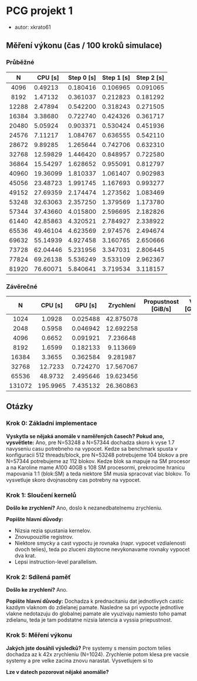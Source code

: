 # PCG projekt 1
- autor: xkrato61

## Měření výkonu (čas / 100 kroků simulace)

### Průběžné
|   N   | CPU [s]   | Step 0 [s] | Step 1 [s] | Step 2 [s] |
|:-----:|-----------|------------|------------|------------|
|  4096 |   0.49213 |  0.180416  |  0.106965  |  0.091065  |
|  8192 |   1.47132 |  0.361037  |  0.212823  |  0.181292  |
| 12288 |   2.47894 |  0.542200  |  0.318243  |  0.271505  |
| 16384 |   3.38680 |  0.722740  |  0.424326  |  0.361717  |
| 20480 |   5.05924 |  0.903371  |  0.530424  |  0.451936  |
| 24576 |   7.11217 |  1.084767  |  0.636555  |  0.542110  |
| 28672 |   9.89285 |  1.265644  |  0.742706  |  0.632310  |
| 32768 |  12.59829 |  1.446420  |  0.848957  |  0.722580  |
| 36864 |  15.54297 |  1.628652  |  0.955091  |  0.812797  |
| 40960 |  19.36099 |  1.810337  |  1.061407  |  0.902983  |
| 45056 |  23.48723 |  1.991745  |  1.167693  |  0.993277  |
| 49152 |  27.69359 |  2.174474  |  1.273562  |  1.083469  |
| 53248 |  32.63063 |  2.357250  |  1.379569  |  1.173780  |
| 57344 |  37.43660 |  4.015800  |  2.596695  |  2.182826  |
| 61440 |  42.85863 |  4.320521  |  2.784927  |  2.338922  |
| 65536 |  49.46104 |  4.623569  |  2.974576  |  2.494674  |
| 69632 |  55.14939 |  4.927458  |  3.160765  |  2.650666  |
| 73728 |  62.04446 |  5.231956  |  3.347031  |  2.806445  |
| 77824 |  69.26138 |  5.536249  |  3.533109  |  2.962367  |
| 81920 |  76.60071 |  5.840641  |  3.719534  |  3.118157  |


### Závěrečné
|    N   |  CPU [s] | GPU [s]  | Zrychlení | Propustnost [GiB/s] | Výkon [GFLOPS] |
|:------:|:--------:|:--------:|:---------:|:-------------------:|:--------------:|
|   1024 |   1.0928 | 0.025488 | 42.875078 |                     |                |
|   2048 |   0.5958 | 0.046942 | 12.692258 |                     |                |
|   4096 |   0.6652 | 0.091921 |  7.236648 |                     |                |
|   8192 |   1.6599 | 0.182133 |  9.113669 |                     |                |
|  16384 |   3.3655 | 0.362584 |  9.281987 |                     |                |
|  32768 |  12.7233 | 0.724270 | 17.567067 |                     |                |
|  65536 |  48.9732 | 2.495646 | 19.623456 |                     |                |
| 131072 | 195.9965 | 7.435132 | 26.360863 |                     |                |

## Otázky

### Krok 0: Základní implementace
**Vyskytla se nějaká anomále v naměřených časech? Pokud ano, vysvětlete:**
Ano, pre N=53248 a N=57344 dochadza skoro k vyse 1.7 navyseniu casu potrebneho
na vypocet. Kedze sa benchmark spusta v konfiguracii 512 threads/block, pre N=53248
potrebujeme 104 blokov a pre N=57344 potrebujeme az 112 blokov. Kedze blok sa
mapuje na SM procesor a na Karoline mame A100 40GB s 108 SM procesormi, prekrocime
hranicu mapovania 1:1 (blok:SM) a teda niektore SM musia spracovat viac blokov.
To vysvetluje skoro dvojnasobny cas potrebny na vypocet.

### Krok 1: Sloučení kernelů
**Došlo ke zrychlení?**
Ano, doslo k nezanedbatelnemu zrychleniu.

**Popište hlavní důvody:**
- Nizsia rezia spustania kernelov.
- Znovupouzitie registrov.
- Niektore smycky a cast vypoctu je rovnaka (napr. vypocet vzdialenosti dvoch telies), teda
  po zluceni zbytocne nevykonavame rovnaky vypocet dva krat.
- Lepsi instruction-level parallelism.

### Krok 2: Sdílená paměť
**Došlo ke zrychlení?**
Ano.

**Popište hlavní důvody:**
Dochadza k prednacitaniu dat jednotlivych castic kazdym vlaknom do zdielanej pamate.
Nasledne sa pri vypocte jednotlive vlakne nedotazuju do globalnej pamate ale vyuzivaju
namiesto toho pamat zdielanu, teda je tam podstatne nizsia latencia a vyssia priepustnost.

### Krok 5: Měření výkonu
**Jakých jste dosáhli výsledků?**
Pre systemy s mensim poctom telies dochadza az k 42x zrychleniu (N=1024). Zrychlenie potom
klesa pre vacsie systemy a pre velke zacina znovu narastat. Vysvetlujem si to 

**Lze v datech pozorovat nějaké anomálie?**


